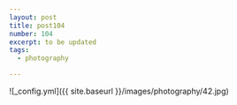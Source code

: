 ```yaml
---
layout: post
title: post104
number: 104
excerpt: to be updated
tags:
  - photography

---
```


![_config.yml]({{ site.baseurl }}/images/photography/42.jpg)